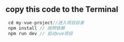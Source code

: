 ## copy this code to the Terminal

``` js
 cd my-vue-project//进入项目目录
 npm install // 按照依赖
 npm run dev // 启动vue项目
```